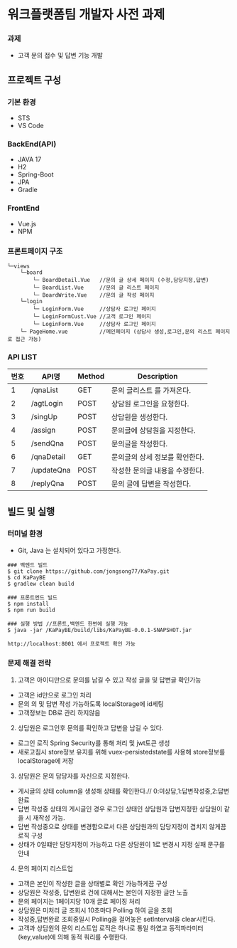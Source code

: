 # 워크플랫폼팀 개발자 사전 과제

### 과제
- 고객 문의 접수 및 답변 기능 개발

## 프로젝트 구성
### 기본 환경
- STS
- VS Code
### BackEnd(API)
- JAVA 17
- H2
- Spring-Boot
- JPA
- Gradle
### FrontEnd
- Vue.js
- NPM
### 프론트페이지 구조
    └─views
        └─board
            └─ BoardDetail.Vue   //문의 글 상세 페이지 (수정,담당지정,답변)
            └─ BoardList.Vue     //문의 글 리스트 페이지
            └─ BoardWrite.Vue    //문의 글 작성 페이지
        └─login
            └─ LoginForm.Vue     //상담사 로그인 페이지
            └─ LoginFormCust.Vue //고객 로그인 페이지
            └─ LoginForm.Vue     //상담사 로그인 페이지
        └─ PageHome.vue          //메인페이지 (상담사 생성,로그인,문의 리스트 페이지로 접근 가능)
### API LIST
| 번호 | API명 | Method | Description
|---|---|---|---|
1|/qnaList|GET|문의 글리스트 를 가져온다.
2|/agtLogin|POST|상담원 로그인을 요청한다.
3|/singUp|POST| 상담원을 생성한다.
4|/assign|POST|문의글에 상담원을 지정한다.
5|/sendQna|POST|문의글을 작성한다.
6|/qnaDetail|GET|문의글의 상세 정보를 확인한다.
7|/updateQna|POST|작성한 문의글 내용을 수정한다.
8|/replyQna|POST|문의 글에 답변을 작성한다.

## 빌드 및 실행
### 터미널 환경
- Git, Java 는 설치되어 있다고 가정한다.

```
### 백엔드 빌드
$ git clone https://github.com/jongsong77/KaPay.git
$ cd KaPayBE
$ gradlew clean build

### 프론트엔드 빌드
$ npm install
$ npm run build

### 실행 방법 //프론트,백엔드 한번에 실행 가능
$ java -jar /KaPayBE/build/libs/KaPayBE-0.0.1-SNAPSHOT.jar

http://localhost:8001 에서 프로젝트 확인 가능

```

### 문제 해결 전략
  1. 고객은 아이디만으로 문의를 남길 수 있고 작성 글을 및 답변글 확인가능
  - 고객은 id만으로 로그인 처리
  - 문의 의 및 답변 작성 가능하도록 localStorage에 id세팅
  - 고객정보는 DB로 관리 하지않음
  2. 상담원은 로그인후 문의를 확인하고 답변을 남길 수 있다.
  - 로그인 로직 Spring Security를 통해 처리 및 jwt토큰 생성
  - 새로고침시 store정보 유지를 위해 vuex-persistedstate를 사용해 store정보를 localStorage에 저장
  3. 상담원은 문의 담당자를 자신으로 지정한다.
  - 게시글의 상태 column을 생성해 상태를 확인한다.// 0:미상담,1:답변작성중,2:답변완료
  - 답변 작성중 상태의 게시글인 경우 로그인 상태인 상담원과 답변지정한 상담원이 같을 시 재작성 가능.
  - 답변 작성중으로 상태를 변경함으로서 다른 상담원과의 담당지정이 겹치지 않게끔 로직 구성
  - 상태가 0일떄만 담당지정이 가능하고 다른 상담원이 1로 변경시 지정 실패 문구를 안내
  4. 문의 페이지 리스트업
  - 고객은 본인이 작성한 글을 상태별로 확인 가능하게끔 구성
  - 상담원은 작성중, 답변완료 건에 대해서는 본인이 지정한 글만 노출
  - 문의 페이지는 1페이지당 10개 글로 페이징 처리
  - 상담원은 미처리 글 조회시 10초마다 Polling 하여 글을 조회 
  - 작성중,답변완료 조회중일시 Polling을 걸어놓은 setInterval을 clear시킨다.
  - 고객과 상담원의 문의 리스트업 로직은 하나로 통일 하였고 동적파라미터(key,value)에 의해 동적 쿼리를 수행한다.
